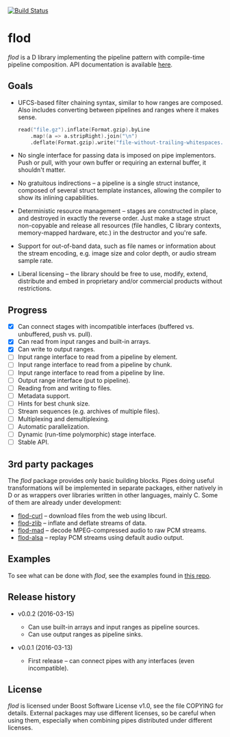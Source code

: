 [![Build Status](https://travis-ci.org/epi/flod.svg?branch=master)](https://travis-ci.org/epi/flod)
# flod

*flod* is a D library implementing the pipeline pattern with compile-time pipeline composition.
API documentation is available [here](http://epi.github.io/flod/ddox/flod.html).

## Goals

- UFCS-based filter chaining syntax, similar to how ranges are composed.
  Also includes converting between pipelines and ranges where it makes sense.
  ```d
  read("file.gz").inflate(Format.gzip).byLine
      .map!(a => a.stripRight).join("\n")
      .deflate(Format.gzip).write("file-without-trailing-whitespaces.gz");
  ```

- No single interface for passing data is imposed on pipe implementors.
  Push or pull, with your own buffer or requiring an external buffer, it shouldn't matter.

- No gratuitous indirections – a pipeline is a single struct instance, composed of
  several struct template instances, allowing the compiler to show its inlining capabilities.

- Deterministic resource management – stages are constructed in place, and destroyed
  in exactly the reverse order. Just make a stage struct non-copyable and release all
  resources (file handles, C library contexts, memory-mapped hardware, etc.) in the
  destructor and you're safe.

- Support for out-of-band data, such as file names or information about the stream encoding,
  e.g. image size and color depth, or audio stream sample rate.

- Liberal licensing – the library should be free to use, modify, extend, distribute and
  embed in proprietary and/or commercial products without restrictions.

## Progress

- [x] Can connect stages with incompatible interfaces (buffered vs. unbuffered, push vs. pull).
- [x] Can read from input ranges and built-in arrays.
- [x] Can write to output ranges.
- [ ] Input range interface to read from a pipeline by element.
- [ ] Input range interface to read from a pipeline by chunk.
- [ ] Input range interface to read from a pipeline by line.
- [ ] Output range interface (put to pipeline).
- [ ] Reading from and writing to files.
- [ ] Metadata support.
- [ ] Hints for best chunk size.
- [ ] Stream sequences (e.g. archives of multiple files).
- [ ] Multiplexing and demultiplexing.
- [ ] Automatic parallelization.
- [ ] Dynamic (run-time polymorphic) stage interface.
- [ ] Stable API.

## 3rd party packages

The *flod* package provides only basic building blocks.
Pipes doing useful transformations will be implemented in separate packages,
either natively in D or as wrappers over libraries written in other languages, mainly C.
Some of them are already under development:
- [flod-curl](https://github.com/epi/flod-curl) – download files from the web using libcurl.
- [flod-zlib](https://github.com/epi/flod-zlib) – inflate and deflate streams of data.
- [flod-mad](https://github.com/epi/flod-mad) – decode MPEG-compressed audio to raw PCM streams.
- [flod-alsa](https://github.com/epi/flod-alsa) – replay PCM streams using default audio output.

## Examples

To see what can be done with *flod*, see the examples found in
[this repo](https://github.com/epi/flod-examples).

## Release history

- v0.0.2 (2016-03-15)
  - Can use built-in arrays and input ranges as pipeline sources.
  - Can use output ranges as pipeline sinks.

- v0.0.1 (2016-03-13)
  - First release – can connect pipes with any interfaces (even incompatible).

## License

*flod* is licensed under Boost Software License v1.0, see the file COPYING for details.
External packages may use different licenses, so be careful when using them, especially when
combining pipes distributed under different licenses.
